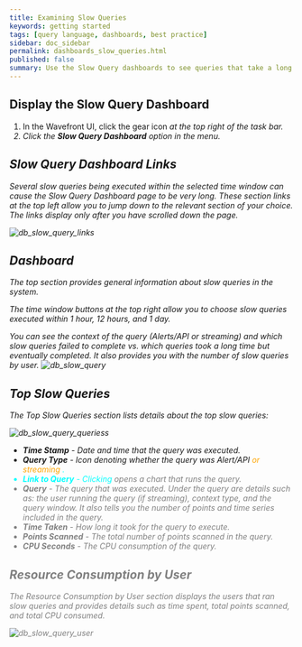 ```yaml
---
title: Examining Slow Queries
keywords: getting started
tags: [query language, dashboards, best practice]
sidebar: doc_sidebar
permalink: dashboards_slow_queries.html
published: false
summary: Use the Slow Query dashboards to see queries that take a long time to complete.
---
```



## Display the Slow Query Dashboard

1. In the Wavefront UI, click the gear icon <i class="fa fa-cog"/> at the top right of the task bar.
1. Click the **Slow Query Dashboard** option in the menu.

## Slow Query Dashboard Links

Several slow queries being executed within the selected time window can cause the Slow Query Dashboard page to be very long. These section links at the top left allow you to jump down to the relevant section of your choice. *The links display only after you have scrolled down the page.*

 ![db_slow_query_links](images/db_slow_query_links.png)

## Dashboard
The top section provides general information about slow queries in the system.

The time window buttons at the top right allow you to choose slow queries executed within 1 hour, 12 hours, and 1 day.

You can see the context of the query (Alerts/API or streaming) and  which slow queries failed to complete vs. which queries took a long time but eventually completed. It also provides you with the number of slow queries by user.
 ![db_slow_query](images/db_slow_query.png)


## Top Slow Queries

The Top Slow Queries section lists details about the top slow queries:

![db_slow_query_queriess](images/db_slow_query_queries.png)

- **Time Stamp** - Date and time that the query was executed.
- **Query Type** - Icon denoting whether the query was Alert/API <i class="fa-exclamation-triangle fa" style="color: orange;"/> or streaming <i class="fa-desktop fa" style="color: aqua;"/>.
- **Link to Query** - Clicking <i class="fa-share-square-o fa" style="color: gray;"/> opens a chart that runs the query.
- **Query** - The query that was executed. Under the query are details such as: the user running the query (if streaming), context type, and the query window. It also tells you the number of points and time series included in the query.
- **Time Taken** - How long it took for the query to execute.
- **Points Scanned** - The total number of points scanned in the query.
- **CPU Seconds** - The CPU consumption of the query.

## Resource Consumption by User

The Resource Consumption by User section displays the users that ran slow queries and provides details such as time spent, total points scanned, and total CPU consumed.

![db_slow_query_user](images/db_slow_query_user.png)
